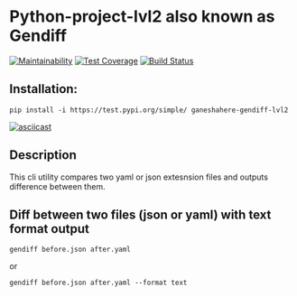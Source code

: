 # Python-project-lvl2 also known as Gendiff #  
[![Maintainability](https://api.codeclimate.com/v1/badges/ab2ec28011aada3650e0/maintainability)](https://codeclimate.com/github/Ganeshahere/python-project-lvl2/maintainability)
[![Test Coverage](https://api.codeclimate.com/v1/badges/ab2ec28011aada3650e0/test_coverage)](https://codeclimate.com/github/Ganeshahere/python-project-lvl2/test_coverage)
[![Build Status](https://travis-ci.org/Ganeshahere/python-project-lvl2.svg?branch=master)](https://travis-ci.org/Ganeshahere/python-project-lvl2)

## Installation: ##
    pip install -i https://test.pypi.org/simple/ ganeshahere-gendiff-lvl2
[![asciicast](https://asciinema.org/a/eHhdZ3avtxqhdA8mhhduKWItl.svg)](https://asciinema.org/a/eHhdZ3avtxqhdA8mhhduKWItl)
## Description ##
This cli utility compares two yaml or json extesnsion files and outputs difference between them.
## Diff between two files (json or yaml) with text format output ##
    gendiff before.json after.yaml
or 

    gendiff before.json after.yaml --format text
